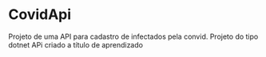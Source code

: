 # CovidApi

Projeto de uma API para cadastro de infectados pela convid. Projeto do tipo dotnet APi criado a título de aprendizado
